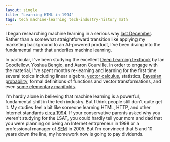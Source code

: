 ```yaml
---
layout: single
title: "Learning HTML in 1994"
tags: tech machine-learning tech-industry-history math
---
```


I began researching machine learning in a serious way [last December](/blog/2016/springtime-for-machine-learning/). Rather than a somewhat straightforward transition like applying my marketing background to an AI-powered product, I've been diving into the fundamental math that underlies machine learning.

In particular, I've been studying the  excellent [Deep Learning textbook](http://www.deeplearningbook.org/) by Ian Goodfellow, Yoshua Bengio, and Aaron Courville. In order to  engage with the material, I've spent months re-learning and learning for the first time several topics including linear algebra, [vector calculus](https://en.wikipedia.org/wiki/Jacobian_matrix_and_determinant), statistics, [Bayesian probability](https://en.wikipedia.org/wiki/Bayesian_probability), formal definitions of functions and vector transformations, and even [some elementary manifolds](https://en.wikipedia.org/wiki/Manifold).

I'm hardly alone in believing that machine learning is a powerful, fundamental shift in the tech industry. But I think people still don't quite get it. My studies feel a bit like someone learning HTML, HTTP, and other  Internet standards [circa 1994](https://en.wikipedia.org/wiki/Netscape#History). If your conservative parents asked why you weren't studying for the LSAT, you could hardly tell your mom and dad that you were planning on being an Internet entrpreneur in 1998 or a professional manager of [SEM](https://en.wikipedia.org/wiki/Search_engine_marketing#History) in 2005. But I'm convinced that 5 and 10 years down the line, my homework now is going to pay dividends.